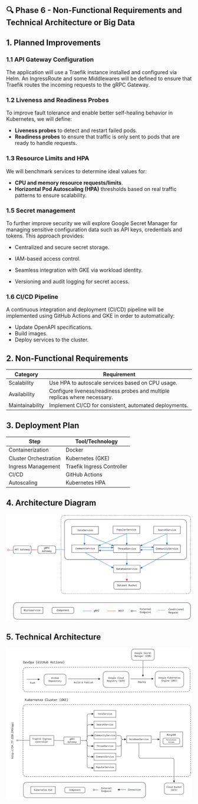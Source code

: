 ## 🔍 Phase 6 - Non-Functional Requirements and Technical Architecture or Big Data

## 1. Planned Improvements

### 1.1 API Gateway Configuration

The application will use a Traefik instance installed and configured via Helm. 
An IngressRoute and some Middlewares will be defined to ensure that Traefik routes the incoming requests to the gRPC Gateway.

### 1.2 Liveness and Readiness Probes
To improve fault tolerance and enable better self-healing behavior in Kubernetes, we will define:

* **Liveness probes** to detect and restart failed pods.
* **Readiness probes** to ensure that traffic is only sent to pods that are ready to handle requests.

### 1.3 Resource Limits and HPA
We will benchmark services to determine ideal values for:

* **CPU and memory resource requests/limits**.
* **Horizontal Pod Autoscaling (HPA)** thresholds based on real traffic patterns to ensure scalability.

### 1.5 Secret management

To further improve security we will explore Google Secret Manager for managing sensitive configuration data such as API keys, credentials and tokens. This approach provides:

- Centralized and secure secret storage.

- IAM-based access control.

- Seamless integration with GKE via workload identity.

- Versioning and audit logging for secret access.

### 1.6 CI/CD Pipeline
A continuous integration and deployment (CI/CD) pipeline will be implemented using GitHub Actions and GKE in order to automatically:

* Update OpenAPI specifications.
* Build images.
* Deploy services to the cluster.

## 2. Non-Functional Requirements
| Category        | Requirement                                                                |
| --------------- | -------------------------------------------------------------------------- |
| Scalability     | Use HPA to autoscale services based on CPU usage.                          |
| Availability    | Configure liveness/readiness probes and multiple replicas where necessary. |
| Maintainability | Implement CI/CD for consistent, automated deployments.                     |

## 3. Deployment Plan
| Step                            | Tool/Technology            |
| ------------------------------- |----------------------------|
| Containerization                | Docker                     |
| Cluster Orchestration           | Kubernetes (GKE)           |
| Ingress Management              | Traefik Ingress Controller |
| CI/CD                           | GitHub Actions             |
| Autoscaling                     | Kubernetes HPA             |

## 4. Architecture Diagram
![Application architecture](../images/application-architecture.png)

## 5. Technical Architecture

![Technical architecture](../images/technical-architecture.png)
